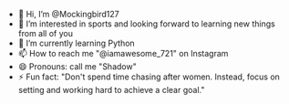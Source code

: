 - 👋 Hi, I’m @Mockingbird127
- 👀 I’m interested in sports and looking forward to learning new things from all of you
- 🌱 I’m currently learning Python
- 📫 How to reach me "@iamawesome_721" on Instagram
- 😄 Pronouns: call me "Shadow"
- ⚡ Fun fact: "Don't spend time chasing after women. Instead, focus on setting and working hard to achieve a clear goal."

<!---
Mockingbird127/Mockingbird127 is a ✨ special ✨ repository because its `README.md` (this file) appears on your GitHub profile.
You can click the Preview link to take a look at your changes.
--->
